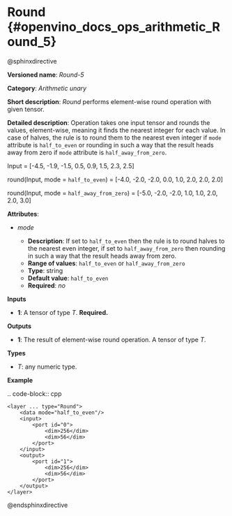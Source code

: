 # Round {#openvino_docs_ops_arithmetic_Round_5}

@sphinxdirective

**Versioned name**: *Round-5*

**Category**: *Arithmetic unary*

**Short description**: *Round* performs element-wise round operation with given tensor.

**Detailed description**: Operation takes one input tensor and rounds the values, element-wise, meaning it finds the nearest integer for each value. In case of halves, the rule is to round them to the nearest even integer if ``mode`` attribute is ``half_to_even`` or rounding in such a way that the result heads away from zero if ``mode`` attribute is ``half_away_from_zero``.

  Input = [-4.5, -1.9, -1.5, 0.5, 0.9, 1.5, 2.3, 2.5]

  round(Input, mode = `half_to_even`) = [-4.0, -2.0, -2.0, 0.0, 1.0, 2.0, 2.0, 2.0]

  round(Input, mode = `half_away_from_zero`) = [-5.0, -2.0, -2.0, 1.0, 1.0, 2.0, 2.0, 3.0]

**Attributes**:

* *mode*

  * **Description**:  If set to ``half_to_even`` then the rule is to round halves to the nearest even integer, if set to ``half_away_from_zero`` then rounding in such a way that the result heads away from zero.
  * **Range of values**: ``half_to_even`` or ``half_away_from_zero``
  * **Type**: string
  * **Default value**: ``half_to_even``
  * **Required**: *no*

**Inputs**

* **1**: A tensor of type *T*. **Required.**

**Outputs**

* **1**: The result of element-wise round operation. A tensor of type *T*.

**Types**

* *T*: any numeric type.

**Example**

.. code-block:: cpp 

    <layer ... type="Round">
        <data mode="half_to_even"/>
        <input>
            <port id="0">
                <dim>256</dim>
                <dim>56</dim>
            </port>
        </input>
        <output>
            <port id="1">
                <dim>256</dim>
                <dim>56</dim>
            </port>
        </output>
    </layer>

@endsphinxdirective
